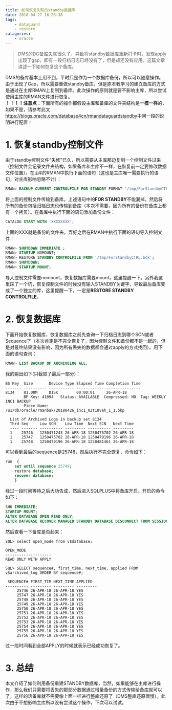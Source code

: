 ```yaml
---
title: 如何恢复失联的standby数据库
date: 2018-04-27 16:26:38
tags: 
    - dataguard
    - restore
catagories: 
    - oracle
---
```


> DMS的DG备库失联很久了，导致将standby数据库重新打卡时，发现apply出现了gap，即有一段归档日志已经没有了，但是却还没有应用。这篇文章讲述一下如何恢复这个备库。


DMS的备库基本上用不到，平时只是作为一个数据库备份，所以可以随意操作。由于出现了Gap，所以需要重做standby备库，但是原本我学习的建立备库的方式是通过在主库RMAN上复制到备库。此次操作的原则就是要不影响主库，所以尝试使用主库的RMAN文件进行恢复。  
**！！！！注意点**：下面所有的操作都假设主库和备库的文件夹结构是**一模一样**的，如果不是，请参考此文<https://blogs.oracle.com/database4cn/rmandataguardstandby>中间一段的说明进行配置！
<!--more-->
# 1. 恢复standby控制文件
由于standby控制文件"失修"已久，所以需要从主库那边复制一个控制文件过来（控制文件会记录文件夹结构，如果备库和主库不一样，在恢复前一定要修改数据文件位置）。在`主库`的RMAN中执行下面的语句（这也是主库唯一需要执行的语句，对主库影响忽略不计）：
```sql
RMAN> BACKUP CURRENT CONTROLFILE FOR STANDBY FORMAT '/tmp/ForStandbyCTRL.bck';
```
将上面的控制文件传输到备库。上述语句中的**FOR STANDBY**不能漏掉。然后将所有的备份包括归档日志也传输到备库（本次不需要，因为所有的备份在备库上都有一个拷贝）。在备库中执行下面的语句添加备份文件：
```sql
CATALOG START WITH 'XXXXXXXX';
```
上面的XXX就是备份的文件夹。弄好之后在RMAN中执行下面的语句导入控制文件：
```sql
RMAN> SHUTDOWN IMMEDIATE ;
RMAN> STARTUP NOMOUNT;
RMAN> RESTORE STANDBY CONTROLFILE FROM '/tmp/ForStandbyCTRL.bck';
RMAN> SHUTDOWN;
RMAN> STARTUP MOUNT;
```
导入控制文件需要nomount，恢复数据库需要mount，这里提醒一下。另外我这里踩了一个坑，恢复控制文件的时候没有输入STANDBY关键字，导致最后备库变成了一个独立的库，这里提醒一下，一定是**RESTORE STANDBY CONTROLFILE**。

# 2. 恢复数据库

下面开始恢复数据库，恢复数据库之前先查询一下归档日志到哪个SCN或者Sequence了（本次肯定是不完全恢复了，因为控制文件和备份都不是一起的，但是对最终结果没有影响，因为所有丢失的数据都会通过apply的方式找回）。用下面的语句查询：
```sql
RMAN> LIST BACKUP OF ARCHIVELOG ALL;
```

我的输出如下(只截取了最后一部分)：
```
BS Key  Size       Device Type Elapsed Time Completion Time
------- ---------- ----------- ------------ ---------------
8134    81.08M     DISK        00:00:01     26-APR-18      
        BP Key: 41094   Status: AVAILABLE  Compressed: NO  Tag: WEEKLY INC1 BACKUP
        Piece Name: /u1/db/oracle/rmanbak/20180426_inc1_02t18vah_1_1.bkp

  List of Archived Logs in backup set 8134
  Thrd Seq     Low SCN    Low Time  Next SCN   Next Time
  ---- ------- ---------- --------- ---------- ---------
  1    25746   1250471243 26-APR-18 1250475702 26-APR-18
  1    25747   1250475702 26-APR-18 1250479196 26-APR-18
  1    25748   1250479196 26-APR-18 1250481461 26-APR-18
```
可以看到最后的sequence是25748，然后执行不完全恢复，命令如下：
```sql
run  {
    set until sequence 25749;
    restore database;
    recover database;
    }
```

经过一段时间等待之后大功告成，然后进入SQLPLUS中将备库开启。开启的命令如下：
```sql
SHU IMMEDIATE;
STARTUP MOUNT;
ALTER DATABASE OPEN READ ONLY;
ALTER DATABASE RECOVER MANAGED STANDBY DATABASE DISCONNECT FROM SESSION;
```
然后查看一下备库是否起来：
```
SQL> select open_mode from v$database;

OPEN_MODE
--------------------
READ ONLY WITH APPLY

SQL> SELECT sequence#, first_time, next_time, applied FROM v$archived_log ORDER BY sequence#;

 SEQUENCE# FIRST_TIM NEXT_TIME APPLIED
---------- --------- --------- ---------
     25746 26-APR-18 26-APR-18 YES
     25747 26-APR-18 26-APR-18 YES
     25748 26-APR-18 26-APR-18 YES
     25749 26-APR-18 26-APR-18 YES
     25750 26-APR-18 26-APR-18 YES
     25751 26-APR-18 26-APR-18 YES
     25752 26-APR-18 26-APR-18 YES
     25753 26-APR-18 26-APR-18 YES
     25754 26-APR-18 26-APR-18 YES
     25755 26-APR-18 26-APR-18 YES
     25756 26-APR-18 26-APR-18 YES

```
过一段时间看到全部APPLY的时候就表示已经成功恢复了。

# 3. 总结

本文介绍了如何利用备份重建STANDBY数据库，当然，如果能够在主库进行操作，那么我们只需要将丢失的那部分数据通过增量备份的方式传输给备库就可以了，这样的话备库就不需要像上面一样进行整库还原了（DMS整库还原很慢）。此次由于不想影响主库所以没有尝试这个操作，下次可以试试。